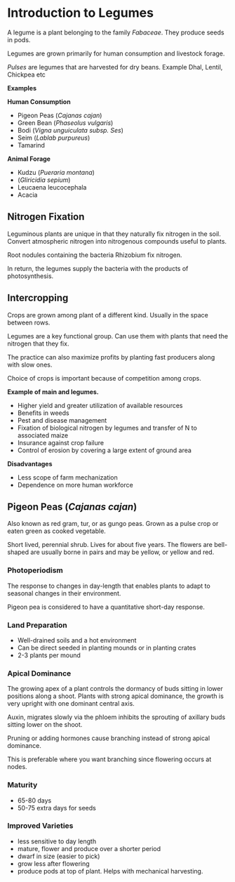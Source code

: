 # Introduction to Legumes

A legume is a plant belonging to the family _Fabaceae_. They produce seeds in pods.

Legumes are grown primarily for human consumption and livestock forage.

_Pulses_ are legumes that are harvested for dry beans. Example Dhal, Lentil, Chickpea etc

**Examples**

**Human Consumption**
* Pigeon Peas (_Cajanas cajan_)
* Green Bean (_Phaseolus vulgaris_)
* Bodi (_Vigna unguiculata subsp. Ses_)
* Seim (_Lablab purpureus_)
* Tamarind

**Animal Forage**
* Kudzu (_Pueraria montana_)
* (_Gliricidia sepium_)
* Leucaena leucocephala
* Acacia


## Nitrogen Fixation

Leguminous plants are unique in that they naturally fix nitrogen in the soil. Convert atmospheric nitrogen into nitrogenous compounds useful to plants.

Root nodules containing the bacteria Rhizobium fix nitrogen.

In return, the legumes supply the bacteria with the products of photosynthesis.

## Intercropping

Crops are grown among plant of a different kind. Usually in the space between rows.

Legumes are a key functional group. Can use them with plants that need the nitrogen that they fix.

The practice can also maximize profits by planting fast producers along with slow ones.

Choice of crops is important because of competition among crops.

**Example of main and legumes.**

* Higher yield and greater utilization of available resources
* Benefits in weeds
* Pest and disease management
* Fixation of biological nitrogen by legumes and transfer of N to associated maize
* Insurance against crop failure
* Control of erosion by covering a large extent of ground area

**Disadvantages**
* Less scope of farm mechanization
* Dependence on more human workforce


## Pigeon Peas (_Cajanas cajan_)

Also known as red gram, tur, or as gungo peas.
Grown as a pulse crop or eaten green as cooked vegetable.


Short lived, perennial shrub. Lives for about five years.
The flowers are bell-shaped are usually borne in pairs and may be yellow, or yellow and red.


### Photoperiodism

The response to changes in day-length that enables plants to adapt to seasonal changes in their environment.

Pigeon pea is considered to have a quantitative short-day response.

### Land Preparation

* Well-drained soils and a hot environment
* Can be direct seeded in planting mounds or in planting crates
* 2-3 plants per mound


### Apical Dominance

The growing apex of a plant controls the dormancy of buds sitting in lower positions along a shoot. Plants with strong apical dominance, the growth is very upright with one dominant central axis.

Auxin, migrates slowly via the phloem inhibits the sprouting of axillary buds sitting lower on the shoot.

Pruning or adding hormones cause branching instead of strong apical dominance.

This is preferable where you want branching since flowering occurs at nodes.

### Maturity

* 65-80 days
* 50-75 extra days for seeds

### Improved Varieties

* less sensitive to day length
* mature, flower and produce over a shorter period
* dwarf in size (easier to pick)
* grow less after flowering
* produce pods at top of plant. Helps with mechanical harvesting.